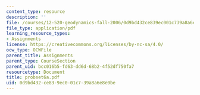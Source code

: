```yaml
---
content_type: resource
description: ''
file: /courses/12-520-geodynamics-fall-2006/0d9bd432ce839ec001c739a8a6e8e0be_probset6a.pdf
file_type: application/pdf
learning_resource_types:
- Assignments
license: https://creativecommons.org/licenses/by-nc-sa/4.0/
ocw_type: OCWFile
parent_title: Assignments
parent_type: CourseSection
parent_uid: bcc016b5-fd63-dd6d-68b2-4f52df750fa7
resourcetype: Document
title: probset6a.pdf
uid: 0d9bd432-ce83-9ec0-01c7-39a8a6e8e0be
---
```

